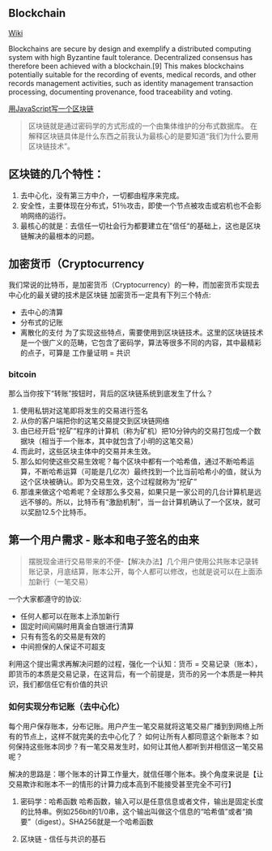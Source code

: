 ## Blockchain
[Wiki](https://en.wikipedia.org/wiki/Blockchain)

Blockchains are secure by design and exemplify a distributed computing system with high Byzantine fault tolerance. 
Decentralized consensus has therefore been achieved with a blockchain.[9] This makes blockchains potentially suitable for the 
recording of events, 
medical records,
and other records management activities, such as 
identity management 
transaction processing, 
documenting provenance, 
food traceability
and voting.

[用JavaScript写一个区块链](https://zhuanlan.zhihu.com/p/34522746)

>  区块链就是通过密码学的方式形成的一个由集体维护的分布式数据库。
在解释区块链具体是什么东西之前我认为最核心的是要知道“我们为什么要用区块链技术”。

## 区块链的几个特性：
1. 去中心化，没有第三方中介，一切都由程序来完成。
2. 安全性，主要体现在分布式，51％攻击，即使一个节点被攻击或宕机也不会影响网络的运行。
3. 最核心的就是：去信任一切社会行为都要建立在”信任“的基础上，这也是区块链解决的最根本的问题。

## 加密货币（Cryptocurrency
我们常说的比特币，是加密货币（Cryptocurrency）的一种，而加密货币实现去中心化的最关键的技术是区块链
加密货币一定具有下列三个特点:
* 去中心的清算
* 分布式的记账
* 离散化的支付
为了实现这些特点，需要使用到区块链技术。这里的区块链技术是一个很广义的范畴，它包含了密码学，算法等很多不同的内容，其中最精彩的点子，可算是 工作量证明 = 共识

### bitcoin
那么当你按下“转账”按钮时，背后的区块链系统到底发生了什么？
1. 使用私钥对这笔即将发生的交易进行签名
2. 从你的客户端把你的这笔交易提交到区块链网络
3. 由已经开启“挖矿”程序的计算机（称为矿机）把10分钟内的交易打包成一个数据块（相当于一个账本，其中就包含了小明的这笔交易）
4. 而此时，这些区块主体中的交易并未生效。
5. 那么如何使这些交易生效呢？每个区块中都有一个哈希值，通过不断哈希运算，不断哈希运算（可能是几亿次）最终找到一个比当前哈希小的值，就认为这个区块被确认。即为交易生效，这个过程就称为“挖矿”
6. 那谁来做这个哈希呢？全球那么多交易，如果只是一家公司的几台计算机是远远不够的。所以，比特币有“激励机制”，当一台计算机确认了一个区块，就可以奖励12.5个比特币。

## 第一个用户需求 - 账本和电子签名的由来
> 摆脱现金进行交易带来的不便-【解决办法】几个用户使用公共账本记录转账记录，月底结算，账本公开，每个人都可以修改，也就是说可以在上面添加新行（一笔交易）

一个大家都遵守的协议:
* 任何人都可以在账本上添加新行
* 固定时间间隔时用真金白银进行清算
* 只有有签名的交易是有效的
* 中间担保的人保证不可超支

利用这个提出需求再解决问题的过程，强化一个认知：货币 = 交易记录（账本），即货币的本质是交易记录，在这背后，有一个前提是，货币的另一个本质是一种共识，我们都信任它有价值的共识

### 如何实现分布记账（去中心化）
每个用户保存账本，分布记账。用户产生一笔交易就将这笔交易广播到到网络上所有的节点上，这样不就完美的去中心化了？
如何让所有人都同意这个新账本？如何保持这些账本同步？有一笔交易发生时，如何让其他人都听到并相信这一笔交易呢？

解决的思路是：哪个账本的计算工作量大，就信任哪个账本。换个角度来说是【让交易欺诈和账本不一的情形的计算力成本高到不能接受甚至完全不可行】

1. 密码学：哈希函数
哈希函数，输入可以是任意信息或者文件，输出是固定长度的比特串。例如256bit的1/0串，这个输出叫做这个信息的“哈希值”或者“摘要”（digest）。SHA256就是一个哈希函数

2. 区块链 - 信任与共识的基石




